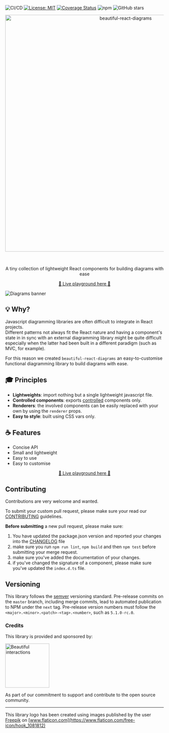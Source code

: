 ![CI/CD](https://github.com/beautifulinteractions/beautiful-react-diagrams/workflows/CI/CD/badge.svg)
[![License: MIT](https://img.shields.io/badge/License-MIT-yellow.svg)](https://opensource.org/licenses/MIT)
[![Coverage Status](https://coveralls.io/repos/github/beautifulinteractions/beautiful-react-diagrams/badge.svg?branch=master)](https://coveralls.io/github/beautifulinteractions/beautiful-react-diagrams?branch=master)
![npm](https://img.shields.io/npm/v/beautiful-react-diagrams)
![GitHub stars](https://img.shields.io/github/stars/beautifulinteractions/beautiful-react-diagrams?style=social)

<div align="center">
  <p align="center">
    <img src="./logo.png" alt="beautiful-react-diagrams" width="750px" />
  </p>
</div>
<br />
<div>
  <p align="center">
    A tiny collection of lightweight React components for building diagrams with ease
  </p>
</div>

<div>
  <p align="center">
    <a href="https://beautifulinteractions.github.io/beautiful-react-diagrams/" target="_blank">
    🌟 Live playground here 🌟
    </a>
  </p>
</div>

![Diagrams banner](./beautiful-react-diagrams.png)

## 💡 Why?

Javascript diagramming libraries are often difficult to integrate in React projects. <br />
Different patterns not always fit the React nature and having a component's state in in sync with an external
diagramming library might be quite difficult especially when the latter had been built in a different paradigm (such as MVC, for example).

For this reason we created `beautiful-react-diagrams` an easy-to-customise functional diagramming library to build
diagrams with ease.

## 🎓 Principles

- **Lightweights**: import nothing but a single lightweight javascript file.
- **Controlled components**: exports [controlled](https://reactjs.org/docs/forms.html#controlled-components) components only.
- **Renderers**: the involved components can be easily replaced with your own by using the  `renderer` props.
- **Easy to style**: built using CSS vars only.

## ☕️ Features

* Concise API
* Small and lightweight
* Easy to use
* Easy to customise

<div>
  <p align="center">
    <a href="https://beautifulinteractions.github.io/beautiful-react-diagrams/" target="_blank">
    🌟 Live playground here 🌟
    </a>
  </p>
</div>

## Contributing

Contributions are very welcome and wanted.

To submit your custom pull request, please make sure your read our [CONTRIBUTING](./CONTRIBUTING.md) guidelines.

**Before submitting** a new pull request, please make sure:

1. You have updated the package.json version and reported your changes into the [CHANGELOG](./CHANGELOG.md) file
3. make sure you run `npm run lint`, `npm build` and then `npm test` before submitting your merge request.
4. make sure you've added the documentation of your changes.
5. if you've changed the signature of a component, please make sure you've updated the `index.d.ts` file.

## Versioning

This library follows the [semver](https://semver.org) versioning standard.
Pre-release commits on the `master` branch, including merge commits, lead
to automated publication to NPM under the `next` tag. Pre-release version
numbers must follow the `<major>.<minor>.<patch>-<tag>.<number>`, such as
`5.1.0-rc.0`.

### Credits

This library is provided and sponsored by:

<div>
  <p>
    <a href="https://beautifulinteractions.com/">
      <img src="https://beautifulinteractions.com/img/logo-colorful.svg" alt="Beautiful interactions" width="140px" />
    </a>
  </p>
</div>

As part of our commitment to support and contribute to the open source community.

---

This library logo has been created using images published by the user [Freepik](https://www.flaticon.com/authors/freepik) on [www.flaticon.com](https://www.flaticon.com/free-icon/hook_1081812)
